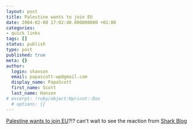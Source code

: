 ```yaml
---
layout: post
title: Palestine wants to join EU
date: 2004-02-08 17:02:40.000000000 +01:00
categories:
- quick links
tags: []
status: publish
type: post
published: true
meta: {}
author:
  login: shanson
  email: papascott-wp@gmail.com
  display_name: PapaScott
  first_name: Scott
  last_name: Hanson
# excerpt: !ruby/object:Hpricot::Doc
  # options: {}
---
```

<p><a title="Nahost: Palästina will EU-Mitglied werden - Politik - SPIEGEL ONLINE" href="http://www.spiegel.de/politik/ausland/0,1518,285467,00.html">Palestine wants to join EU</a>?!? can't wait to see the reaction from <a title="Shark Blog" href="http://www.usefulwork.com/shark/">Shark Blog</a></p>
